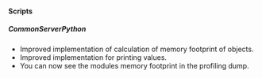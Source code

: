 
#### Scripts
##### CommonServerPython
- Improved implementation of calculation of memory footprint of objects.
- Improved implementation for printing values.
- You can now see the modules memory footprint in the profiling dump.
